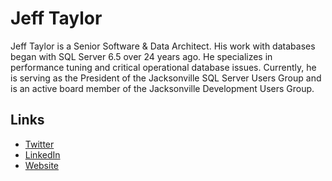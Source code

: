 # Jeff Taylor

Jeff Taylor is a Senior Software & Data Architect. His work with databases began with SQL Server 6.5 over 24 years ago. He specializes in performance tuning and critical operational database issues. Currently, he is serving as the President of the Jacksonville SQL Server Users Group and is an active board member of the Jacksonville Development Users Group.

## Links

- [Twitter](https://twitter.com/aspnerd)
- [LinkedIn](https://www.linkedin.com/in/reviewmydb/)
- [Website](https://blog.reviewmydb.com/)